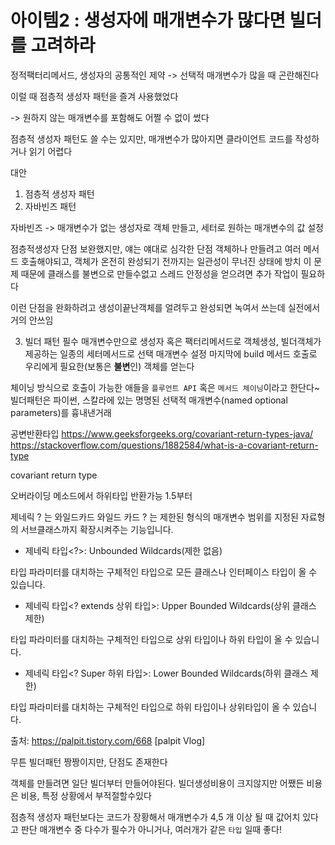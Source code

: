 # 아이템2 : 생성자에 매개변수가 많다면 빌더를 고려하라

정적팩터리메서드, 생성자의 공통적인 제약 -> 선택적 매개변수가 많을 때 곤란해진다

이럴 때 점층적 생성자 패턴을 즐겨 사용했었다

-> 원하지 않는 매개변수를 포함해도 어쩔 수 없이 썼다

점층적 생성자 패턴도 쓸 수는 있지만, 매개변수가 많아지면 클라이언트 코드를 작성하거나 읽기 어렵다

대안
1. 점층적 생성자 패턴
2. 자바빈즈 패턴

자바빈즈 -> 매개변수가 없는 생성자로 객체 만들고, 세터로 원하는 매개변수의 값 설정

점층적생성자 단점 보완했지만, 얘는 얘대로 심각한 단점
객체하나 만들려고 여러 메서드 호출해야되고,
객체가 온전히 완성되기 전까지는 일관성이 무너진 상태에 방치
이 문제 때문에 클래스를 불변으로 만들수없고
스레드 안정성을 얻으려면 추가 작업이 필요하다

이런 단점을 완화하려고 생성이끝난객체를 얼려두고 완성되면 녹여서 쓰는데
실전에서 거의 안쓰임

3. 빌더 패턴
필수 매개변수만으로 생성자 혹은 팩터리메서드로 객체생성,
빌더객체가 제공하는 일종의 세터메서드로 선택 매개변수 설정
마지막에 build 메서드 호출로 우리에게 필요한(보통은 **불변**인) 객체를 얻는다

체이닝 방식으로 호출이 가능한 애들을 `플루언트 API` 혹은 `메서드 체이닝`이라고 한단다~
빌더패턴은 파이썬, 스칼라에 있는 명명된 선택적 매개변수(named optional parameters)를 흉내낸거래


공변반환타입
https://www.geeksforgeeks.org/covariant-return-types-java/
https://stackoverflow.com/questions/1882584/what-is-a-covariant-return-type

covariant return type

오버라이딩 메소드에서 하위타입 반환가능 1.5부터


제네릭 ? 는 와일드카드
와일드 카드 ? 는 제한된 형식의 매개변수 범위를 지정된 자료형의 서브클래스까지 확장시켜주는 기능입니다.

 - 제네릭 타입<?>: Unbounded Wildcards(제한 없음)

  타입 파라미터를 대치하는 구체적인 타입으로 모든 클래스나 인터페이스 타입이 올 수 있습니다.

 - 제네릭 타입<? extends 상위 타입>: Upper Bounded Wildcards(상위 클래스 제한)

  타입 파라미터를 대치하는 구체적인 타입으로 상위 타입이나 하위 타입이 올 수 있습니다.


 - 제네릭 타입<? Super 하위 타입>: Lower Bounded Wildcards(하위 클래스 제한)

  타입 파라미터를 대치하는 구체적인 타입으로 하위 타입이나 상위타입이 올 수 있습니다.

출처: https://palpit.tistory.com/668 [palpit Vlog]



무튼 빌더패턴 짱짱이지만, 단점도 존재한다

객체를 만들려면 일단 빌더부터 만들어야된다.
빌더생성비용이 크지않지만 어쨌든 비용은 비용, 특정 상황에서 부적절할수있다

점층적 생성자 패턴보다는 코드가 장황해서 매개변수가 4,5 개 이상 될 때 값어치 있다고 판단
매개변수 중 다수가 필수가 아니거나, 여러개가 같은 `타입` 일때 좋다! 